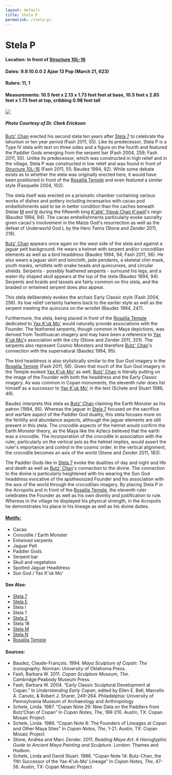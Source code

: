```yaml
---
layout: default
title: Stela P
permalink: /stela-p/
---
```


# Stela P

#### <strong>Location:</strong> In front of <a href="{{site.baseurl}}/structure-16">Structure 10L-16</a>
#### <strong>Dates:</strong> 9.9.10.0.0 2 Ajaw 13 Pop (March 21, 623)
#### <strong>Rulers:</strong> 11, 1
#### <strong>Measurements:</strong> 10.5 feet x 2.13 x 1.73 feet feet at base, 10.5 feet x 2.85 feet x 1.73 feet at top, cribbing 0.98 feet tall

<img src="{{site.baseurl}}/images/stela-p-erickson.jpg">

##### <em>Photo Courtesy of Dr. Clark Erickson</em> 

<a href="{{site.baseurl}}/butz-chan">Butz' Chan</a> erected his second stela ten years after <a href="{{site.baseurl}}/stela-7">Stela 7</a> to celebrate tha lahuntun or ten year period (Fash 2011, 55). Like its predecessor, Stela P is a Type IV stela with text on three sides and a figure on the fourth and featured the Paddler Gods emerging from the serpent bar (Fash 2004, 259; Fash 2011, 55). Unlike its predecessor, which was constructed in high relief and in the village, Stela P was constructed in low relief and was found in front of <a href="{{site.baseurl}}/structure-16">Structure 10L-16</a> (Fash 2011, 55; Baudez 1994, 92). While some debate exists as to whether the stela was originally erected here, it would have been positioned in front of the <a href="{{site.baseurl}}/structure-16">Rosalila Temple</a> and even featured a similar style (Fasquelle 2004, 102).

The stela itself was erected on a prismatic chamber containing various works of dishes and pottery including incensarios with cacao pod embellishments said to be in better condition than the caches beneath Stelae <a href="{{site.baseurl}}/stela-m">M</a> and <a href="{{site.baseurl}}/stela-n">N</a> during the fifteenth king <a href="{{site.baseurl}}/kahk-yipyaj-chan-kawiil">K'ahk' Yipyaj Chan K'awiil</a>'s reign (Baudez 1994, 94). The cacao embellishments particularly evoke sacrality given cacao's involvement in the Maize God's resurrection as well as the defeat of Underworld God L by the Hero Twins (Stone and Zender 2011, 219).

<a href="{{site.baseurl}}/butz-chan">Butz' Chan</a> appears once again on the west side of the stela and against a jaguar pelt background. He wears a helmet with serpent and/or crocodilian elements as well as a bird headdress (Baudez 1994, 94; Fash 2011, 56). He also wears a jaguar skirt and loincloth, jade pendants, a skeletal chin mask, youth masks, wristlets with snake heads and quincunxes, and circular shields. Serpents - possibly feathered serpents - surround his legs, and a water-lily shaped skull appears at the top of the stela (Baudez 1994, 94). Serpents and braids and tassels are fairly common on this stela, and the braided or entwined serpent does also appear.

This stela deliberately evokes the archaic Early Classic style (Fash 2004, 256). Its low relief certainly harkens back to the earlier style as well as the serpent meeting the quincunx on the wristlet (Baudez 1994, 247).   

Furthermore, the stela, being placed in front of the <a href="{{site.baseurl}}/structure-16">Rosalila Temple</a> dedicated to <a href="{{site.baseurl}}/yax-kuk-mo">Yax K'uk Mo'</a> would naturally provide associations with the Founder. The feathered serpents, though common in Maya depictions, was derived from Teotihuacan imagery and may have been a reference to <a href="{{site.baseurl}}/yax-kuk-mo">Yax K'uk Mo'</a>s association with the city (Stone and Zender 2011, 201). The serpents also represent Cosmic Monsters and therefore <a href="{{site.baseurl}}/butz-chan">Butz' Chan</a>'s connection with the supernatural (Baudez 1994, 95).

The bird headdress is also stylistically similar to the Sun God imagery in the <a href="{{site.baseurl}}/structure-16">Rosalila Temple</a> (Fash 2011, 56). Given that much of the Sun God imagery in the Temple evoked <a href="{{site.baseurl}}/yax-kuk-mo">Yax K'uk Mo'</a> as well, <a href="{{site.baseurl}}/butz-chan">Butz' Chan</a> is literally putting on the image of the Founder with both the headdress and the Early Classic imagery. As was common in Copan monuments, the eleventh ruler does list himself as a successor to <a href="{{site.baseurl}}/yax-kuk-mo">Yax K'uk Mo'</a> in the text (Schele and Stuart 1986, 49).

Baudez interprets this stela as <a href="{{site.baseurl}}/butz-chan">Butz' Chan</a> claiming the Earth Monster as his patron (1994, 95). Whereas the jaguar in <a href="{{site.baseurl}}/stela-7">Stela 7</a> focused on the sacrifice and warfare aspect of the Paddler God duality, this stela focuses more on the fertility and abundance aspects, although the jaguar elements are still present in this stela. The crocodile aspects of the helmet would confirm the Earth Monster theory, as the Maya like the Aztecs believed that the earth was a crocodile. The incorporation of the crocodile in association with the ruler, particularly on the vertical axis as the helmet implies, would assert the ruler's importance and control in the cosmic order. In the vertical alignment, the crocodile becomes an axis of the world (Stone and Zender 2011, 183).  

The Paddler Gods like in <a href="{{site.baseurl}}/stela-7">Stela 7</a> evoke the dualities of day and night and life and death as well as <a href="{{site.baseurl}}/butz-chan">Butz' Chan</a>'s connection to the divine. The connection to the divine is particularly heightened with his wearing the Sun God headdress evocative of the apotheosized Founder and his association with the axis of the world through the crocodilian imagery. By placing Stela P in the Acropolis and in front of the  <a href="{{site.baseurl}}/structure-16">Rosalila Temple</a>, the eleventh ruler celebrates the Founder as well as his own divinity and justification to rule. Whereas in the village he displayed his physical strength, in the Acropolis he demonstrates his place in his lineage as well as his divine duties.

#### <strong><a href="{{site.baseurl}}/motifs">Motifs:</a></strong>
<ul>
<li>Cacao</li>
<li>Crocodile / Earth Monster</li>
<li>Entwined serpents</li>
<li>Jaguar Pelt</li>
<li>Paddler Gods</li>
<li>Serpent bar</li>
<li>Skull and vegetation</li>
<li>Spotted Jaguar Headdress</li>
<li>Sun God / Yax K'uk Mo'</li>
</ul>

#### <strong>See Also:</strong>
<ul>
<li><a href="{{site.baseurl}}/stela-7">Stela 7</a></li>
<li><a href="{{site.baseurl}}/stela-e">Stela E</a></li>
<li>Stela I</li>
<li>Stela 1</li>
<li><a href="{{site.baseurl}}/stela-2">Stela 2</a></li>
<li>Stela 18</li>
<li><a href="{{site.baseurl}}/stela-m">Stela M</a></li>
<li><a href="{{site.baseurl}}/stela-n">Stela N</a></li>
<li><a href="{{site.baseurl}}/structure-16">Rosalila Temple</a></li>
</ul>


#### <strong>Sources:</strong>
<ul>
<li>Baudez, Claude-François. 1994. <cite>Maya Sculpture of Copán: The Iconography</cite>. Norman: University of Oklahoma Press.</li>  
<li>Fash, Barbara W. 2011. <cite>Copan Sculpture Museum, The</cite>. Cambridge:Peabody Museum Press.</li>
<li>Fash, Barbara W. 2004. “Early Classic Sculptural Development at Copan.” In <cite>Understanding Early Copan</cite>, edited by Ellen E. Bell, Marcello A. Canuto, & Robert J. Sharer, 249-264. Philadelphia: University of Pennsylvania Museum of Archaeology and Anthropology</li>
<li>Schele, Linda. 1987. “Copan Note 29: New Data on the Paddlers from Butz’Chan of Copan” In <cite>Copan Notes, The</cite>, 199-210. Austin, TX: Copan Mosaic Project.</li>
<li>Schele, Linda. 1986. “Copan Note 8: The Founders of Lineages at Copan and Other Maya Sites” In <cite>Copan Notes, The</cite>, 1-21. Austin, TX: Copan Mosaic Project</li>
<li>Stone, Andrea and Marc Zender. 2011. <cite>Reading Maya Art: A Hieroglyphic Guide to Ancient Maya Painting and Sculpture</cite>. London: Thames and Hudson.</li>
<li>Schele, Linda and David Stuart. 1986. “Copan Note 14: Butz-Chan, the 11th Successor of the Yax-K’uk-Mo’ Lineage” In <cite>Copan Notes, The</cite>, 47-56. Austin, TX: Copan Mosaic Project</li>
</ul>
